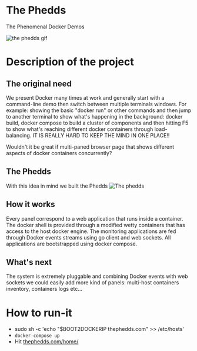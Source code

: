 # The Phedds
The Phenomenal Docker Demos

![the phedds gif](http://i.imgur.com/70XJ97C.gif)

# Description of the project

## The original need 
We present Docker many times at work and generally start with a command-line demo then switch between multiple terminals windows. For example: showing the basic "docker run" or other commands and then jump to another terminal to show what's happening in the background: docker build, docker compose to build a cluster of components and then hitting F5 to show what's reaching different docker containers through load-balancing. IT IS REALLY HARD TO KEEP THE MIND IN ONE PLACE!!

Wouldn't it be great if multi-paned browser page that shows different aspects of docker containers concurrently?

## The Phedds
With this idea in mind we built the Phedds
![The phedds](http://i.imgur.com/0TtrBns.png)

## How it works
Every panel correspond to a web application that runs inside a container.
The docker shell is provided through a modified wetty containers that has access to the host docker engine.
The monitoring applications are fed through Docker events streams using go client and web sockets.
All applications are bootstrapped using docker compose.

## What's next
The system is extremely pluggable and combining Docker events with web sockets we could easily add more kind of panels: multi-host containers inventory, containers logs etc...

# How to run-it

* sudo sh -c 'echo "$BOOT2DOCKERIP thephedds.com" >> /etc/hosts'
* ```docker-compose up```
* Hit [thephedds.com/home/](http://thephedds.com/home/)


